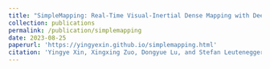 ```yaml
---
title: "SimpleMapping: Real-Time Visual-Inertial Dense Mapping with Deep Multi-View Stereo"
collection: publications
permalink: /publication/simplemapping
date: 2023-08-25
paperurl: 'https://yingyexin.github.io/simplemapping.html'
citation: 'Yingye Xin, Xingxing Zuo, Dongyue Lu, and Stefan Leutenegger. SimpleMapping: Real-time visual-inertial dense mapping with deep multi-view stereo. In 22nd IEEE International Symposium on Mixed and Augmented Reality (ISMAR), 2023.'
---
```

